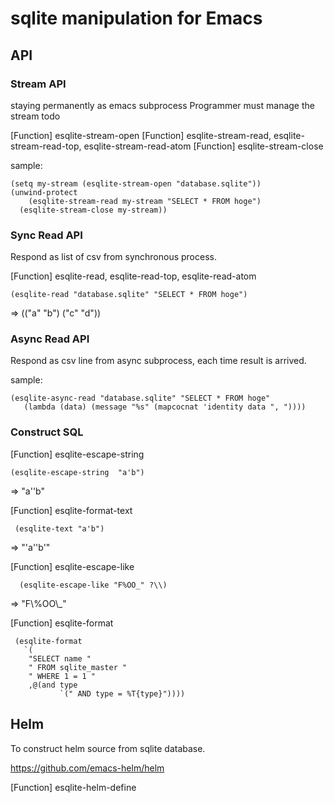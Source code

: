 sqlite manipulation for Emacs
=============================


## API

### Stream API

staying permanently as emacs subprocess
Programmer must manage the stream todo

[Function] esqlite-stream-open
[Function] esqlite-stream-read, esqlite-stream-read-top, esqlite-stream-read-atom
[Function] esqlite-stream-close

sample:

    (setq my-stream (esqlite-stream-open "database.sqlite"))
    (unwind-protect
        (esqlite-stream-read my-stream "SELECT * FROM hoge")
      (esqlite-stream-close my-stream))

### Sync Read API

Respond as list of csv from synchronous process.

[Function] esqlite-read, esqlite-read-top, esqlite-read-atom

    (esqlite-read "database.sqlite" "SELECT * FROM hoge")

=>  (("a" "b") ("c" "d"))

### Async Read API

Respond as csv line from async subprocess, each time result is arrived.

sample:

    (esqlite-async-read "database.sqlite" "SELECT * FROM hoge"
	   (lambda (data) (message "%s" (mapcocnat 'identity data ", "))))
	   
### Construct SQL

[Function] esqlite-escape-string

    (esqlite-escape-string  "a'b")

  => "a''b" 

[Function] esqlite-format-text

     (esqlite-text "a'b")
   
  => "'a''b'"

[Function] esqlite-escape-like

      (esqlite-escape-like "F%OO_" ?\\)
	  
  => "F\\%OO\\_"

[Function] esqlite-format

     (esqlite-format
       `(
        "SELECT name "
        " FROM sqlite_master "
        " WHERE 1 = 1 "
        ,@(and type
               `(" AND type = %T{type}"))))

## Helm

To construct helm source from sqlite database.

https://github.com/emacs-helm/helm

[Function] esqlite-helm-define

